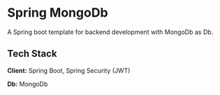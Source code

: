 
# Spring MongoDb

A Spring boot template for backend development with MongoDb as Db.



## Tech Stack

**Client:** Spring Boot, Spring Security (JWT)

**Db:** MongoDb

